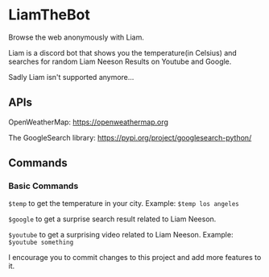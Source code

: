 # LiamTheBot
Browse the web anonymously with Liam.

Liam is a discord bot that shows you the temperature(in Celsius) and searches for random Liam Neeson Results on Youtube and Google. 

Sadly Liam isn't supported anymore...

## APIs
OpenWeatherMap: https://openweathermap.org

The GoogleSearch library: https://pypi.org/project/googlesearch-python/

## Commands

### Basic Commands

`$temp` to get the temperature in your city. Example: `$temp los angeles`

`$google` to get a surprise search result related to Liam Neeson.

`$youtube` to get a surprising video related to Liam Neeson. Example: `$youtube something`




I encourage you to commit changes to this project and add more features to it.
